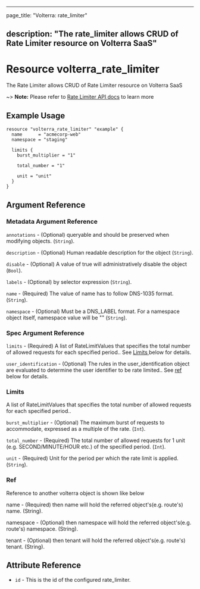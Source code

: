 ---

page_title: "Volterra: rate_limiter"

description: "The rate_limiter allows CRUD of Rate Limiter resource on Volterra SaaS"
-------------------------------------------------------------------------------------

Resource volterra_rate_limiter
==============================

The Rate Limiter allows CRUD of Rate Limiter resource on Volterra SaaS

~> **Note:** Please refer to [Rate Limiter API docs](https://docs.cloud.f5.com/docs/api/rate-limiter) to learn more

Example Usage
-------------

```hcl
resource "volterra_rate_limiter" "example" {
  name      = "acmecorp-web"
  namespace = "staging"

  limits {
    burst_multiplier = "1"

    total_number = "1"

    unit = "unit"
  }
}

```

Argument Reference
------------------

### Metadata Argument Reference

`annotations` - (Optional) queryable and should be preserved when modifying objects. (`String`).

`description` - (Optional) Human readable description for the object (`String`).

`disable` - (Optional) A value of true will administratively disable the object (`Bool`).

`labels` - (Optional) by selector expression (`String`).

`name` - (Required) The value of name has to follow DNS-1035 format. (`String`).

`namespace` - (Optional) Must be a DNS_LABEL format. For a namespace object itself, namespace value will be "" (`String`).

### Spec Argument Reference

`limits` - (Required) A list of RateLimitValues that specifies the total number of allowed requests for each specified period.. See [Limits ](#limits) below for details.

`user_identification` - (Optional) The rules in the user_identification object are evaluated to determine the user identifier to be rate limited.. See [ref](#ref) below for details.

### Limits

A list of RateLimitValues that specifies the total number of allowed requests for each specified period..

`burst_multiplier` - (Optional) The maximum burst of requests to accommodate, expressed as a multiple of the rate. (`Int`).

`total_number` - (Required) The total number of allowed requests for 1 unit (e.g. SECOND/MINUTE/HOUR etc.) of the specified period. (`Int`).

`unit` - (Required) Unit for the period per which the rate limit is applied. (`String`).

### Ref

Reference to another volterra object is shown like below

name - (Required) then name will hold the referred object's(e.g. route's) name. (String).

namespace - (Optional) then namespace will hold the referred object's(e.g. route's) namespace. (String).

tenant - (Optional) then tenant will hold the referred object's(e.g. route's) tenant. (String).

Attribute Reference
-------------------

-	`id` - This is the id of the configured rate_limiter.

